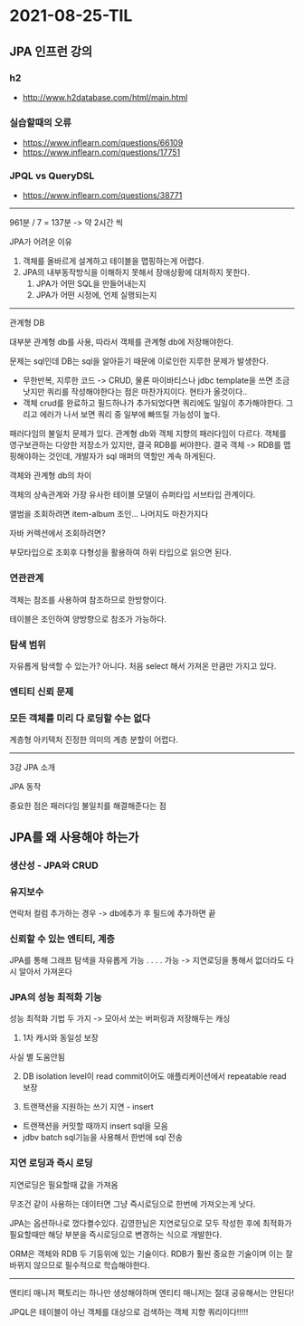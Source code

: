 # 2021-08-25-TIL

## JPA 인프런 강의

### h2
- http://www.h2database.com/html/main.html

### 실습할때의 오류
- https://www.inflearn.com/questions/66109
- https://www.inflearn.com/questions/17751

### JPQL vs QueryDSL
- https://www.inflearn.com/questions/38771

---
961분 / 7 = 137분 -> 약 2시간 씩

JPA가 어려운 이유

1. 객체를 올바르게 설계하고 테이블을 맵핑하는게 어렵다.
2. JPA의 내부동작방식을 이해하지 못해서 장애상황에 대처하지 못한다.
   1. JPA가 어떤 SQL을 만들어내는지
   2. JPA가 어떤 시정에, 언제 실행되는지

---

관계형 DB

대부분 관계형 db를 사용, 따라서 객체를 관계형 db에 저장해야한다.

문제는 sql인데 DB는 sql을 알아듣기 때문에 이로인한 지루한 문제가 발생한다.

- 무한반복, 지루한 코드 -> CRUD, 물론 마이바티스나 jdbc template을 쓰면 조금 낫지만 쿼리를 작성해야한다는 점은 마찬가지이다. 현타가 올것이다..
- 객체 crud를 완료하고 필드하나가 추가되었다면 쿼리에도 일일이 추가해야한다. 그리고 에러가 나서 보면 쿼리 중 일부에 빠뜨릴 가능성이 높다.

패러다임의 불일치 문제가 있다. 관계형 db와 객체 지향의 패러다임이 다르다. 객체를 영구보관하는 다양한 저장소가 있지만, 결국 RDB를 써야한다. 결국 객체 -> RDB를 맵핑해야하는 것인데, 개발자가 sql 매퍼의 역할만 계속 하게된다.

객체와 관계형 db의 차이

객체의 상속관계와 가장 유사한 테이블 모델이 슈퍼타입 서브타입 관계이다.

앨범을 조회하려면 item-album 조인... 나머지도 마찬가지다

자바 커렉션에서 조회하려면?

부모타입으로 조회후 다형성을 활용하여 하위 타입으로 읽으면 된다.

### 연관관계

객체는 참조를 사용하여 참조하므로 한방향이다.

테이블은 조인하여 양방향으로 참조가 가능하다.

### 탐색 범위

자유롭게 탐색할 수 있는가? 아니다. 처음 select 해서 가져온 만큼만 가지고 있다.

### 엔티티 신뢰 문제

### 모든 객체를 미리 다 로딩할 수는 없다

계층형 아키텍처 진정한 의미의 계층 분할이 어렵다.

---

3강 JPA 소개

JPA 동작

중요한 점은 패러다임 불일치를 해결해준다는 점

## JPA를 왜 사용해야 하는가

### 생산성 - JPA와 CRUD

### 유지보수

연락처 컬럼 추가하는 경우 -> db에추가 후 필드에 추가하면 끝

### 신뢰할 수 있는 엔티티, 계층

JPA를 통해 그래프 탐색을 자유롭게 가능 . . . . 가능 -> 지연로딩을 통해서 없더라도 다시 알아서 가져온다

### JPA의 성능 최적화 기능

성능 최적화 기법 두 가지 -> 모아서 쏘는 버퍼링과 저장해두는 캐싱

1. 1차 캐시와 동일성 보장

사실 별 도움안됨

2. DB isolation level이 read commit이어도 애플리케이션에서 repeatable read 보장

3. 트랜잭션을 지원하는 쓰기 지연 - insert

- 트랜잭션을 커밋할 때까지 insert sql을 모음
- jdbv batch sql기능을 사용해서 한번에 sql 전송

### 지연 로딩과 즉시 로딩

지연로딩은 필요할때 값을 가져옴

무조건 같이 사용하는 데이터면 그냥 즉시로딩으로 한번에 가져오는게 낫다.

JPA는 옵션하나로 껐다켤수있다. 김영한님은 지연로딩으로 모두 작성한 후에 최적화가 필요할때만  해당 부분을 즉시로딩으로 변경하는 식으로 개발한다.

ORM은 객체와 RDB 두 기둥위에 있는 기술이다. RDB가 훨씬 중요한 기술이며 이는 잘 바뀌지 않으므로 필수적으로 학습해야한다.

---

엔티티 매니저 팩토리는 하나만 생성해야하며 엔티티 매니저는 절대 공유해서는 안된다!

JPQL은 테이블이 아닌 객체를 대상으로 검색하는 객체 지향 쿼리이다!!!!!
